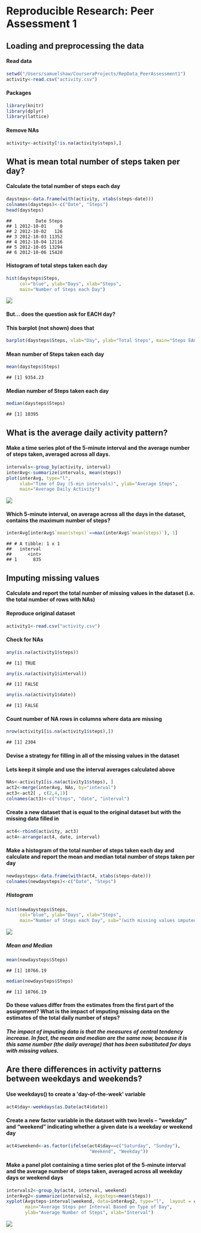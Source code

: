 # Reproducible Research: Peer Assessment 1


## Loading and preprocessing the data
#### Read data

```r
setwd("/Users/samuelshaw/CourseraProjects/RepData_PeerAssessment1")
activity<-read.csv("activity.csv")
```

#### Packages

```r
library(knitr)
library(dplyr)
library(lattice)
```

#### Remove NAs

```r
activity<-activity[!is.na(activity$steps),]
```


## What is mean total number of steps taken per day?
#### Calculate the total number of steps each day

```r
daysteps<-data.frame(with(activity, xtabs(steps~date)))
colnames(daysteps)<-c("Date", "Steps")
head(daysteps)
```

```
##         Date Steps
## 1 2012-10-01     0
## 2 2012-10-02   126
## 3 2012-10-03 11352
## 4 2012-10-04 12116
## 5 2012-10-05 13294
## 6 2012-10-06 15420
```

#### Histogram of total steps taken each day

```r
hist(daysteps$Steps, 
     col="blue", ylab="Days", xlab="Steps", 
     main="Number of Steps each Day")
```

![](PA1_template_files/figure-html/unnamed-chunk-5-1.png)<!-- -->

#### But... does the question ask for EACH day?
#### This barplot (not shown) does that

```r
barplot(daysteps$Steps, xlab="Day", ylab="Total Steps", main="Steps EACH Day")
```

#### Mean number of Steps taken each day

```r
mean(daysteps$Steps)
```

```
## [1] 9354.23
```
#### Median number of Steps taken each day

```r
median(daysteps$Steps)
```

```
## [1] 10395
```


## What is the average daily activity pattern?
#### Make a time series plot of the 5-minute interval and the average number of steps taken, averaged across all days. 

```r
intervals<-group_by(activity, interval)
interAvg<-summarize(intervals, mean(steps))
plot(interAvg, type="l", 
     xlab="Time of Day (5-min intervals)", ylab="Average Steps", 
     main="Average Daily Activity")
```

![](PA1_template_files/figure-html/unnamed-chunk-9-1.png)<!-- -->

#### Which 5-minute interval, on average across all the days in the dataset, contains the maximum number of steps?

```r
interAvg[interAvg$`mean(steps)`==max(interAvg$`mean(steps)`), 1]
```

```
## # A tibble: 1 x 1
##   interval
##      <int>
## 1      835
```


## Imputing missing values
#### Calculate and report the total number of missing values in the dataset (i.e. the total number of rows with NAs)
#### Reproduce original dataset

```r
activity1<-read.csv("activity.csv")
```
#### Check for NAs

```r
any(is.na(activity1$steps))
```

```
## [1] TRUE
```

```r
any(is.na(activity1$interval))
```

```
## [1] FALSE
```

```r
any(is.na(activity1$date))
```

```
## [1] FALSE
```
#### Count number of NA rows in columns where data are missing

```r
nrow(activity1[is.na(activity1$steps),])
```

```
## [1] 2304
```

#### Devise a strategy for filling in all of the missing values in the dataset
#### Lets keep it simple and use the interval averages calculated above

```r
NAs<-activity1[is.na(activity1$steps), ]
act2<-merge(interAvg, NAs, by="interval")
act3<-act2[ , c(2,4,1)]
colnames(act3)<-c("steps", "date", "interval")
```

#### Create a new dataset that is equal to the original dataset but with the missing data filled in

```r
act4<-rbind(activity, act3)
act4<-arrange(act4, date, interval)
```

#### Make a histogram of the total number of steps taken each day and calculate and report the mean and median total number of steps taken per day

```r
newdaysteps<-data.frame(with(act4, xtabs(steps~date)))
colnames(newdaysteps)<-c("Date", "Steps")
```

##### Histogram

```r
hist(newdaysteps$Steps, 
     col="blue", ylab="Days", xlab="Steps", 
     main="Number of Steps each Day", sub="(with missing values imputed)")
```

![](PA1_template_files/figure-html/unnamed-chunk-17-1.png)<!-- -->

##### Mean and Median

```r
mean(newdaysteps$Steps)
```

```
## [1] 10766.19
```

```r
median(newdaysteps$Steps)
```

```
## [1] 10766.19
```

#### Do these values differ from the estimates from the first part of the assignment? What is the impact of imputing missing data on the estimates of the total daily number of steps?
##### The impact of imputing data is that the measures of central tendency increase. In fact, the mean and median are the same now, because it is this same number (the daily average) that has been substituted for days with missing values. 


## Are there differences in activity patterns between weekdays and weekends?
#### Use weekdays() to create a 'day-of-the-week' variable

```r
act4$day<-weekdays(as.Date(act4$date))
```

#### Create a new factor variable in the dataset with two levels – “weekday” and “weekend” indicating whether a given date is a weekday or weekend day

```r
act4$weekend<-as.factor(ifelse(act4$day==c("Saturday", "Sunday"), 
                               "Weekend", "Weekday"))
```

#### Make a panel plot containing a time series plot of the 5-minute interval and the average number of steps taken, averaged across all weekday days or weekend days

```r
intervals2<-group_by(act4, interval, weekend)
interAvg2<-summarize(intervals2, Avgsteps=mean(steps))
xyplot(Avgsteps~interval|weekend, data=interAvg2, type="l",  layout = c(1,2),
       main="Average Steps per Interval Based on Type of Day", 
       ylab="Average Number of Steps", xlab="Interval")
```

![](PA1_template_files/figure-html/unnamed-chunk-21-1.png)<!-- -->



